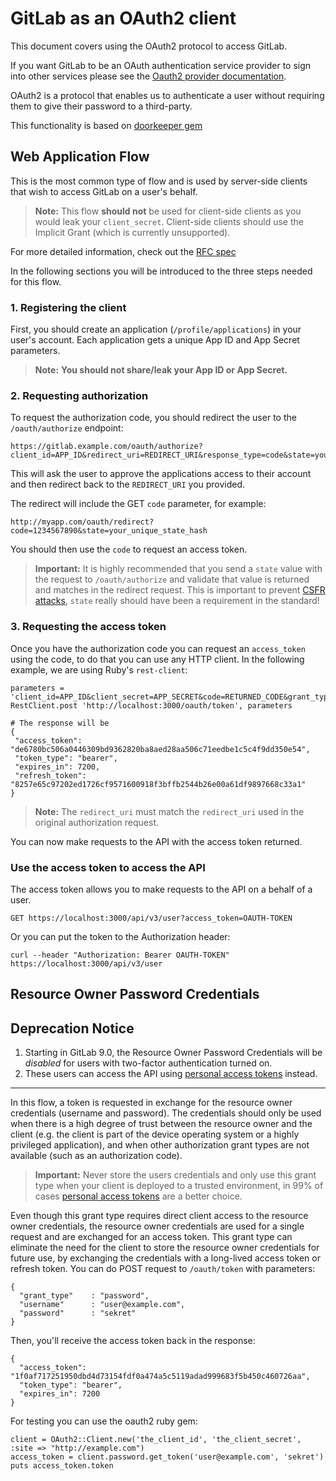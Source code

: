 # GitLab as an OAuth2 client

This document covers using the OAuth2 protocol to access GitLab.

If you want GitLab to be an OAuth authentication service provider to sign into other services please see the [Oauth2 provider documentation](../integration/oauth_provider.md).

OAuth2 is a protocol that enables us to authenticate a user without requiring them to give their password to a third-party. 

This functionality is based on [doorkeeper gem](https://github.com/doorkeeper-gem/doorkeeper)

## Web Application Flow

This is the most common type of flow and is used by server-side clients that wish to access GitLab on a user's behalf.

>**Note:**
This flow **should not** be used for client-side clients as you would leak your `client_secret`. Client-side clients should use the Implicit Grant (which is currently unsupported).

For more detailed information, check out the [RFC spec](http://tools.ietf.org/html/rfc6749#section-4.1)

In the following sections you will be introduced to the three steps needed for this flow.

### 1. Registering the client

First, you should create an application (`/profile/applications`) in your user's account.
Each application gets a unique App ID and App Secret parameters. 

>**Note:**
**You should not share/leak your App ID or App Secret.**

### 2. Requesting authorization

To request the authorization code, you should redirect the user to the `/oauth/authorize` endpoint:

```
https://gitlab.example.com/oauth/authorize?client_id=APP_ID&redirect_uri=REDIRECT_URI&response_type=code&state=your_unique_state_hash
```

This will ask the user to approve the applications access to their account and then redirect back to the `REDIRECT_URI` you provided.

The redirect will include the GET `code` parameter, for example:

```
http://myapp.com/oauth/redirect?code=1234567890&state=your_unique_state_hash
```

You should then use the `code` to request an access token.

>**Important:**
It is highly recommended that you send a `state` value with the request to `/oauth/authorize` and 
validate that value is returned and matches in the redirect request. 
This is important to prevent [CSFR attacks](http://www.oauthsecurity.com/#user-content-authorization-code-flow), 
`state` really should have been a requirement in the standard! 

### 3. Requesting the access token

Once you have the authorization code you can request an `access_token` using the code, to do that you can use any HTTP client. In the following example, we are using Ruby's `rest-client`:

```
parameters = 'client_id=APP_ID&client_secret=APP_SECRET&code=RETURNED_CODE&grant_type=authorization_code&redirect_uri=REDIRECT_URI'
RestClient.post 'http://localhost:3000/oauth/token', parameters

# The response will be
{
 "access_token": "de6780bc506a0446309bd9362820ba8aed28aa506c71eedbe1c5c4f9dd350e54",
 "token_type": "bearer", 
 "expires_in": 7200,
 "refresh_token": "8257e65c97202ed1726cf9571600918f3bffb2544b26e00a61df9897668c33a1"
}
```
>**Note:**
The `redirect_uri` must match the `redirect_uri` used in the original authorization request.

You can now make requests to the API with the access token returned.

###  Use the access token to access the API

The access token allows you to make requests to the API on a behalf of a user.

```
GET https://localhost:3000/api/v3/user?access_token=OAUTH-TOKEN
```

Or you can put the token to the Authorization header:

```
curl --header "Authorization: Bearer OAUTH-TOKEN" https://localhost:3000/api/v3/user
```

## Resource Owner Password Credentials

## Deprecation Notice

1. Starting in GitLab 9.0, the Resource Owner Password Credentials will be *disabled* for users with two-factor authentication turned on.
2. These users can access the API using [personal access tokens] instead.

---

In this flow, a token is requested in exchange for the resource owner credentials (username and password). 
The credentials should only be used when there is a high degree of trust between the resource owner and the client (e.g. the
client is part of the device operating system or a highly privileged application), and when other authorization grant types are not
available (such as an authorization code).

>**Important:**
Never store the users credentials and only use this grant type when your client is deployed to a trusted environment, in 99% of cases [personal access tokens] are a better choice.

Even though this grant type requires direct client access to the resource owner credentials, the resource owner credentials are used
for a single request and are exchanged for an access token.  This grant type can eliminate the need for the client to store the
resource owner credentials for future use, by exchanging the credentials with a long-lived access token or refresh token.
You can do POST request to `/oauth/token` with parameters:

```
{
  "grant_type"    : "password",
  "username"      : "user@example.com",
  "password"      : "sekret"
}
```

Then, you'll receive the access token back in the response:

```
{
  "access_token": "1f0af717251950dbd4d73154fdf0a474a5c5119adad999683f5b450c460726aa",
  "token_type": "bearer",
  "expires_in": 7200
}
```

For testing you can use the oauth2 ruby gem:

```
client = OAuth2::Client.new('the_client_id', 'the_client_secret', :site => "http://example.com")
access_token = client.password.get_token('user@example.com', 'sekret')
puts access_token.token
```

[personal access tokens]: ./README.md#personal-access-tokens
